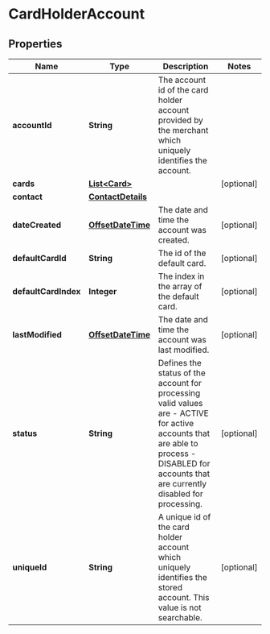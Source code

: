 

# CardHolderAccount

## Properties

Name | Type | Description | Notes
------------ | ------------- | ------------- | -------------
**accountId** | **String** | The account id of the card holder account provided by the merchant which uniquely identifies the account.  | 
**cards** | [**List&lt;Card&gt;**](Card.md) |  |  [optional]
**contact** | [**ContactDetails**](ContactDetails.md) |  | 
**dateCreated** | [**OffsetDateTime**](OffsetDateTime.md) | The date and time the account was created. |  [optional]
**defaultCardId** | **String** | The id of the default card. |  [optional]
**defaultCardIndex** | **Integer** | The index in the array of the default card. |  [optional]
**lastModified** | [**OffsetDateTime**](DateTime.md) | The date and time the account was last modified. |  [optional]
**status** | **String** | Defines the status of the account for processing valid values are   - ACTIVE for active accounts that are able to process  - DISABLED for accounts that are currently disabled for processing.  |  [optional]
**uniqueId** | **String** | A unique id of the card holder account which uniquely identifies the stored account. This value is not searchable. |  [optional]



